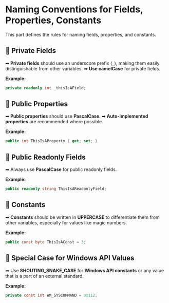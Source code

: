 # **Naming Conventions for Fields, Properties, Constants**

This part defines the rules for naming fields, properties, and constants.

## 🔹 Private Fields

➡ **Private fields** should use an underscore prefix (`_`), making them easily distinguishable from other variables.
➡ **Use camelCase** for private fields.

**Example:**

```csharp
private readonly int _thisIsAField;
```

## 🔹 Public Properties

➡ **Public properties** should use **PascalCase**.
➡ **Auto-implemented properties** are recommended where possible.

**Example:**

```csharp
public int ThisIsAProperty { get; set; }
```

## 🔹 Public Readonly Fields

➡ Always use **PascalCase** for public readonly fields.

**Example:**

```csharp
public readonly string ThisIsAReadonlyField;
```

## 🔹 Constants

➡ **Constants** should be written in **UPPERCASE** to differentiate them from other variables, especially for values like magic numbers.

**Example:**

```csharp
public const byte ThisIsAConst = 3;
```

## 🔹 Special Case for Windows API Values

➡ Use **SHOUTING_SNAKE_CASE** for **Windows API constants** or any value that is a part of an external standard.

**Example:**

```csharp
private const int WM_SYSCOMMAND = 0x112;
```
